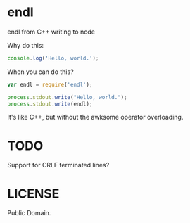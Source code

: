 # endl

endl from C++ writing to node

Why do this:

``` javascript
console.log('Hello, world.');
```

When you can do this?

``` javascript
var endl = require('endl');

process.stdout.write("Hello, world.");
process.stdout.write(endl);
```

It's like C++, but without the awksome operator overloading.

# TODO

Support for CRLF terminated lines?

# LICENSE

Public Domain.

